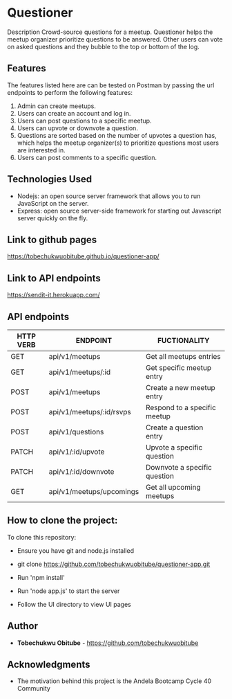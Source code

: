 # Questioner
Description
Crowd-source questions for a meetup. Questioner helps the meetup organizer prioritize questions to be answered. Other users can vote on asked questions and they bubble to the top or bottom of the log.

## Features

The features listed here are can be tested on Postman by passing the url endpoints to perform the following features:

1. Admin can create meetups.
2. Users can create an account and log in.
3. Users can post questions to a specific meetup.
4. Users can upvote or downvote a question.
5. Questions are sorted based on the number of upvotes a question has, which helps the
meetup organizer(s) to prioritize questions most users are interested in.
6. Users can post comments to a specific question.

## Technologies Used
* Nodejs: an open source server framework that allows you to run JavaScript on the server.
* Express: open source server-side framework for starting out Javascript server quickly on the fly.

## Link to github pages

https://tobechukwuobitube.github.io/questioner-app/

## Link to API endpoints 

https://sendit-it.herokuapp.com/


## API endpoints

| HTTP VERB | ENDPOINT                 | FUCTIONALITY                 |
| --------- | ------------------------ | ---------------------------- |
| GET       | api/v1/meetups           | Get all meetups entries      |
| GET       | api/v1/meetups/:id       | Get specific meetup entry    |
| POST      | api/v1/meetups           | Create a new meetup entry    |
| POST      | api/v1/meetups/:id/rsvps | Respond to a specific meetup |
| POST      | api/v1/questions         | Create a question entry      |
| PATCH     | api/v1/:id/upvote        | Upvote a specific question   |
| PATCH     | api/v1/:id/downvote      | Downvote a specific question |
| GET       | api/v1/meetups/upcomings | Get all upcoming meetups     |


## How to clone the project:

To clone this repository: 

* Ensure you have git and node.js installed 

* git clone https://github.com/tobechukwuobitube/questioner-app.git

* Run 'npm install'

* Run 'node app.js' to start the server

* Follow the UI directory to view UI pages

## Author

* **Tobechukwu Obitube** - https://github.com/tobechukwuobitube

## Acknowledgments

* The motivation behind this project is the Andela Bootcamp Cycle 40 Community
